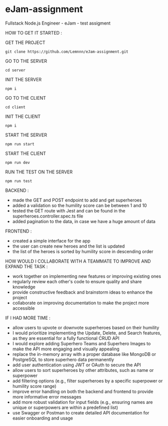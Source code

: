 # eJam-assignment

Fullstack Node.js Engineer - eJam - test assigment

HOW TO GET IT STARTED :

  GET THE PROJECT
  
    git clone https://github.com/Lemnnn/eJam-assignment.git

  GO TO THE SERVER
  
    cd server

  INIT THE SERVER
  
    npm i

  GO TO THE CLIENT
  
    cd client

  INIT THE CLIENT
  
    npm i

  START THE SERVER
  
    npm run start

  START THE CLIENT
  
    npm run dev

  RUN THE TEST ON THE SERVER
  
    npm run test

BACKEND :

  - made the GET and POST endpoint to add and get superheroes
  - added a validation so the humility score can be between 1 and 10
  - tested the GET route with Jest and can be found in the superheroes.controller.spec.ts file
  - added pagination to the data, in case we have a huge amount of data 

FRONTEND :

  - created a simple interface for the app
  - the user can create new heroes and the list is updated
  - the list of the heroes is sorted by humility score in descending order

HOW WOULD I COLLABORATE WITH A TEAMMATE TO IMPROVE AND EXPAND THE TASK :

  - work together on implementing new features or improving existing ones
  - regularly review each other's code to ensure quality and share knowledge
  - provide constructive feedback and brainstorm ideas to enhance the project
  - collaborate on improving documentation to make the project more accessible

IF I HAD MORE TIME :

  - allow users to upvote or downvote superheroes based on their humility
  - I would prioritize implementing the Update, Delete, and Search features, as they are essential for a fully functional CRUD API
  - I would explore adding Superhero Teams and Superhero Images to make the API more engaging and visually appealing
  - replace the in-memory array with a proper database like MongoDB or PostgreSQL to store superhero data permanently
  - add user authentication using JWT or OAuth to secure the API
  - allow users to sort superheroes by other attributes, such as name or superpower
  - add filtering options (e.g., filter superheroes by a specific superpower or humility score range)
  - improve error handling on both the backend and frontend to provide more informative error messages
  - add more robust validation for input fields (e.g., ensuring names are unique or superpowers are within a predefined list)
  - use Swagger or Postman to create detailed API documentation for easier onboarding and usage
